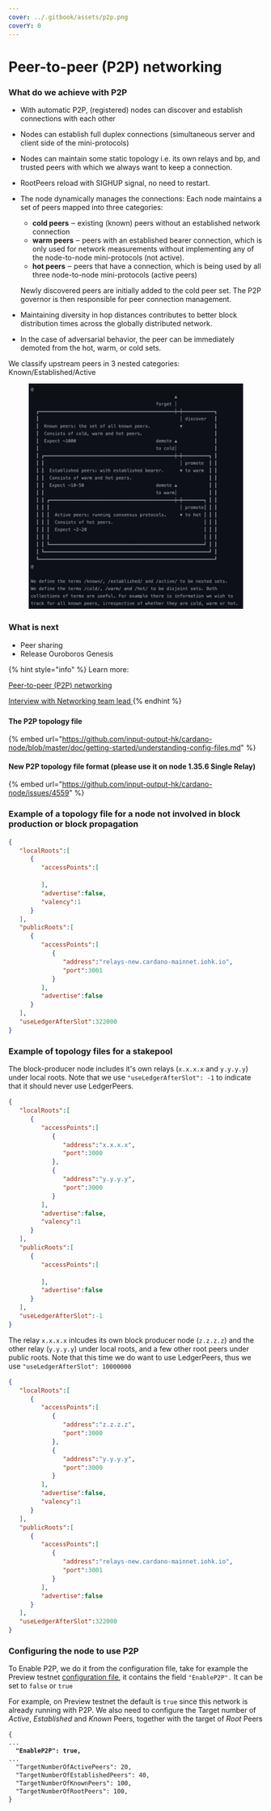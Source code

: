 ```yaml
---
cover: ../.gitbook/assets/p2p.png
coverY: 0
---
```


# Peer-to-peer (P2P) networking

### What do we achieve with P2P

* With automatic P2P, (registered) nodes can discover and establish connections with each other&#x20;
* Nodes can establish full duplex  connections (simultaneous server and client side of the mini-protocols)
* Nodes can maintain some static topology i.e. its own relays and bp, and trusted peers with which we always want to keep a connection.&#x20;
* RootPeers reload with SIGHUP signal, no need to restart.&#x20;
*   The node dynamically manages the connections:  Each node maintains a set of peers mapped into three categories:

    * **cold peers** ‒ existing (known) peers without an established network connection
    * **warm peers** ‒ peers with an established bearer connection, which is only used for network measurements without implementing any of the node-to-node mini-protocols (not active).
    * **hot peers** ‒ peers that have a connection, which is being used by all three node-to-node mini-protocols (active peers)

    Newly discovered peers are initially added to the cold peer set. The P2P governor is then responsible for peer connection management.
* Maintaining diversity in hop distances contributes to better block distribution times across the globally distributed network.
* In the case of adversarial behavior, the peer can be immediately demoted from the hot, warm, or cold sets.

We classify upstream peers in 3 nested categories: Known/Established/Active

<figure><img src="../.gitbook/assets/Screen Shot 2023-03-10 at 13.40.58.png" alt=""><figcaption></figcaption></figure>

### What is next

* Peer sharing&#x20;
* Release Ouroboros Genesis

{% hint style="info" %}
Learn more:&#x20;

[Peer-to-peer (P2P) networking](https://docs.cardano.org/explore-cardano/cardano-network/p2p-networking)

[Interview with Networking team lead ](https://youtu.be/wnv7VCa79eo)
{% endhint %}

###

#### The P2P topology file&#x20;

{% embed url="https://github.com/input-output-hk/cardano-node/blob/master/doc/getting-started/understanding-config-files.md" %}

#### New P2P topology file format (please use it on node 1.35.6 Single Relay)

{% embed url="https://github.com/input-output-hk/cardano-node/issues/4559" %}

### Example of a topology file for a node not involved in block production or block propagation

```json
{
   "localRoots":[
      {
         "accessPoints":[
            
         ],
         "advertise":false,
         "valency":1
      }
   ],
   "publicRoots":[
      {
         "accessPoints":[
            {
               "address":"relays-new.cardano-mainnet.iohk.io",
               "port":3001
            }
         ],
         "advertise":false
      }
   ],
   "useLedgerAfterSlot":322000
}
```

### Example of topology files for a stakepool

The block-producer node includes it's own relays (`x.x.x.x` and `y.y.y.y`) under local roots. Note that we use `"useLedgerAfterSlot": -1` to indicate that it should never use LedgerPeers.

```json
{
   "localRoots":[
      {
         "accessPoints":[
            {
               "address":"x.x.x.x",
               "port":3000
            },
            {
               "address":"y.y.y.y",
               "port":3000
            }
         ],
         "advertise":false,
         "valency":1
      }
   ],
   "publicRoots":[
      {
         "accessPoints":[
            
         ],
         "advertise":false
      }
   ],
   "useLedgerAfterSlot":-1
}
```

The relay `x.x.x.x`  inlcudes its own block producer node (`z.z.z.z`) and the other relay (`y.y.y.y`) under local roots, and a few other root peers under public roots. Note that this time we do want to use LedgerPeers, thus we use `"useLedgerAfterSlot": 10000000`

```json
{
   "localRoots":[
      {
         "accessPoints":[
            {
               "address":"z.z.z.z",
               "port":3000
            },
            {
               "address":"y.y.y.y",
               "port":3000
            }
         ],
         "advertise":false,
         "valency":1
      }
   ],
   "publicRoots":[
      {
         "accessPoints":[
            {
               "address":"relays-new.cardano-mainnet.iohk.io",
               "port":3001
            }
         ],
         "advertise":false
      }
   ],
   "useLedgerAfterSlot":322000
}
```

### Configuring the node to use P2P

To Enable P2P, we do it from the configuration file, take for example the Preview testnet [configuration file](https://book.world.dev.cardano.org/environments/preview/config.json), it contains the field  `"EnableP2P".` It can be set to `false` or `true`

For example, on Preview testnet the default is `true` since this network is already running with P2P.  We also need to configure the Target number of _Active_, _Established_ and _Known_ Peers, together with the target of _Root_ Peers

<pre><code>{
...
<strong>  "EnableP2P": true,
</strong>...
  "TargetNumberOfActivePeers": 20,
  "TargetNumberOfEstablishedPeers": 40,
  "TargetNumberOfKnownPeers": 100,
  "TargetNumberOfRootPeers": 100,
}
</code></pre>
